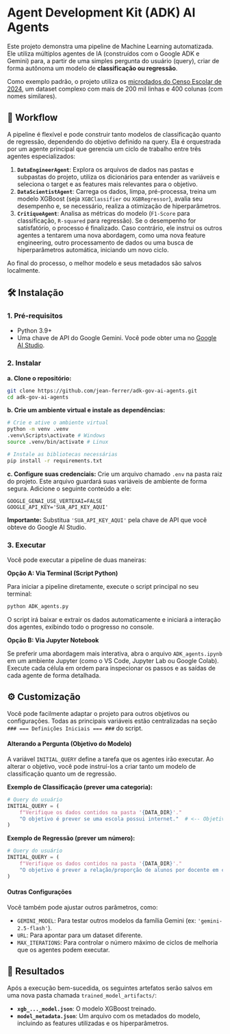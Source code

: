 # Agent Development Kit (ADK) AI Agents

Este projeto demonstra uma pipeline de Machine Learning automatizada. Ele utiliza múltiplos agentes de IA (construídos com o Google ADK e Gemini) para, a partir de uma simples pergunta do usuário (query), criar de forma autônoma um modelo de **classificação ou regressão**.

Como exemplo padrão, o projeto utiliza os [microdados do Censo Escolar de 2024](https://download.inep.gov.br/dados_abertos/microdados_censo_escolar_2024.zip), um dataset complexo com mais de 200 mil linhas e 400 colunas (com nomes similares).

## 🔄 Workflow

A pipeline é flexível e pode construir tanto modelos de classificação quanto de regressão, dependendo do objetivo definido na query. Ela é orquestrada por um agente principal que gerencia um ciclo de trabalho entre três agentes especializados:

1.  **`DataEngineerAgent`**: Explora os arquivos de dados nas pastas e subpastas do projeto, utiliza os dicionários para entender as variáveis e seleciona o target e as features mais relevantes para o objetivo.
2.  **`DataScientistAgent`**: Carrega os dados, limpa, pré-processa, treina um modelo XGBoost (seja `XGBClassifier` ou `XGBRegressor`), avalia seu desempenho e, se necessário, realiza a otimização de hiperparâmetros.
3.  **`CritiqueAgent`**: Analisa as métricas do modelo (`F1-Score` para classificação, `R-squared` para regressão). Se o desempenho for satisfatório, o processo é finalizado. Caso contrário, ele instrui os outros agentes a tentarem uma nova abordagem, como uma nova feature engineering, outro processamento de dados ou uma busca de hiperparâmetros automática, iniciando um novo ciclo.

Ao final do processo, o melhor modelo e seus metadados são salvos localmente.

## 🛠️ Instalação

### 1\. Pré-requisitos

  - Python 3.9+
  - Uma chave de API do Google Gemini. Você pode obter uma no [Google AI Studio](https://aistudio.google.com/app/apikey).

### 2\. Instalar

**a. Clone o repositório:**

```bash
git clone https://github.com/jean-ferrer/adk-gov-ai-agents.git
cd adk-gov-ai-agents
```

**b. Crie um ambiente virtual e instale as dependências:**

```bash
# Crie e ative o ambiente virtual
python -m venv .venv
.venv\Scripts\activate # Windows
source .venv/bin/activate # Linux

# Instale as bibliotecas necessárias
pip install -r requirements.txt
```

**c. Configure suas credenciais:**
Crie um arquivo chamado `.env` na pasta raiz do projeto. Este arquivo guardará suas variáveis de ambiente de forma segura. Adicione o seguinte conteúdo a ele:

```env
GOOGLE_GENAI_USE_VERTEXAI=FALSE
GOOGLE_API_KEY='SUA_API_KEY_AQUI'
```

**Importante:** Substitua `'SUA_API_KEY_AQUI'` pela chave de API que você obteve do Google AI Studio.

### 3\. Executar

Você pode executar a pipeline de duas maneiras:

**Opção A: Via Terminal (Script Python)**

Para iniciar a pipeline diretamente, execute o script principal no seu terminal:

```bash
python ADK_agents.py
```

O script irá baixar e extrair os dados automaticamente e iniciará a interação dos agentes, exibindo todo o progresso no console.

**Opção B: Via Jupyter Notebook**

Se preferir uma abordagem mais interativa, abra o arquivo `ADK_agents.ipynb` em um ambiente Jupyter (como o VS Code, Jupyter Lab ou Google Colab). Execute cada célula em ordem para inspecionar os passos e as saídas de cada agente de forma detalhada.

## ⚙️ Customização

Você pode facilmente adaptar o projeto para outros objetivos ou configurações. Todas as principais variáveis estão centralizadas na seção `### === Definições Iniciais === ###` do script.

#### Alterando a Pergunta (Objetivo do Modelo)

A variável `INITIAL_QUERY` define a tarefa que os agentes irão executar. Ao alterar o objetivo, você pode instruí-los a criar tanto um modelo de classificação quanto um de regressão.

**Exemplo de Classificação (prever uma categoria):**

```python
# Query do usuário
INITIAL_QUERY = (
    f"Verifique os dados contidos na pasta '{DATA_DIR}'."
    "O objetivo é prever se uma escola possui internet."  # <-- Objetivo de Classificação
)
```

**Exemplo de Regressão (prever um número):**

```python
# Query do usuário
INITIAL_QUERY = (
    f"Verifique os dados contidos na pasta '{DATA_DIR}'."
    "O objetivo é prever a relação/proporção de alunos por docente em cada escola."  # <-- Objetivo de Regressão
)
```

#### Outras Configurações

Você também pode ajustar outros parâmetros, como:

  - `GEMINI_MODEL`: Para testar outros modelos da família Gemini (ex: `'gemini-2.5-flash'`).
  - `URL`: Para apontar para um dataset diferente.
  - `MAX_ITERATIONS`: Para controlar o número máximo de ciclos de melhoria que os agentes podem executar.

## 📁 Resultados

Após a execução bem-sucedida, os seguintes artefatos serão salvos em uma nova pasta chamada `trained_model_artifacts/`:

  - **`xgb_..._model.json`**: O modelo XGBoost treinado.
  - **`model_metadata.json`**: Um arquivo com os metadados do modelo, incluindo as features utilizadas e os hiperparâmetros.
